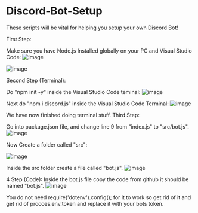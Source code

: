 # Discord-Bot-Setup
These scripts will be vital for helping you setup your own Discord Bot!

First Step:

Make sure you have Node.js Installed globally on your PC and Visual Studio Code:
![image](https://github.com/ejgamer19/Discord-Bot-Setup/assets/152716646/c9e70140-2de2-4d15-a6f8-7dcae7b973d4)




![image](https://github.com/ejgamer19/Discord-Bot-Setup/assets/152716646/4630df96-a6a7-4bcb-a185-f5bc8a8faa8d)



Second Step (Terminal):

Do "npm init -y" inside the Visual Studio Code teminal:
![image](https://github.com/ejgamer19/Discord-Bot-Setup/assets/152716646/a368c1a5-53a8-4b57-9419-5d72008b9984)



Next do "npm i discord.js" inside the Visual Studio Code Terminal:
![image](https://github.com/ejgamer19/Discord-Bot-Setup/assets/152716646/83f77441-5423-410a-8c45-fdd436d249dd)

We have now finished doing terminal stuff.
Third Step:

Go into package.json file, and change line 9 from "index.js" to "src/bot.js".
![image](https://github.com/ejgamer19/Discord-Bot-Setup/assets/152716646/a5e87fd1-51b0-4960-a8c4-2c2bc465e82e)



Now Create a folder called "src":

![image](https://github.com/ejgamer19/Discord-Bot-Setup/assets/152716646/953218fc-dadf-4731-9fb9-ef8c4b24e9be)



Inside the src folder create a file called "bot.js".
![image](https://github.com/ejgamer19/Discord-Bot-Setup/assets/152716646/31744305-65d8-4da3-b2bb-d732296cec5f)



4 Step (Code):
Inside the bot.js file copy the code from github it should be named "bot.js".
![image](https://github.com/ejgamer19/Discord-Bot-Setup/assets/152716646/158154b5-461a-4b7d-871a-e15bfa2e5e07)



You do not need require('dotenv').config(); for it to work so get rid of it and get rid of procces.env.token and replace it with your bots token.








